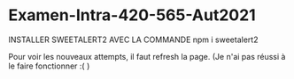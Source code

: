 # Examen-Intra-420-565-Aut2021

INSTALLER SWEETALERT2 AVEC LA COMMANDE npm i sweetalert2

Pour voir les nouveaux attempts, il faut refresh la page. (Je n'ai pas réussi à le faire fonctionner :( )
